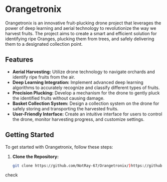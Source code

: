 # Orangetronix

Orangetronix is an innovative fruit-plucking drone project that leverages the power of deep learning and aerial technology to revolutionize the way we harvest fruits. The project aims to create a smart and efficient solution for identifying ripe Oranges, plucking them from trees, and safely delivering them to a designated collection point.

## Features

- **Aerial Harvesting:** Utilize drone technology to navigate orchards and identify ripe fruits from the air.
- **Deep Learning Integration:** Implement advanced deep learning algorithms to accurately recognize and classify different types of fruits.
- **Precision Plucking:** Develop a mechanism for the drone to gently pluck the identified fruits without causing damage.
- **Basket Collection System:** Design a collection system on the drone for safely storing and transporting the harvested fruits.
- **User-Friendly Interface:** Create an intuitive interface for users to control the drone, monitor harvesting progress, and customize settings.

## Getting Started

To get started with Orangetronix, follow these steps:

1. **Clone the Repository:**
   ```bash
   git clone https://github.com/NotRay-67/Orangetronix/)https://github.com/NotRay-67/Orangetronix.git
   ```
   
check
